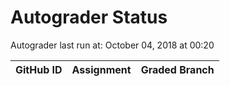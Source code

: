 # Autograder Status
Autograder last run at: October 04, 2018 at 00:20

| GitHub ID | Assignment | Graded Branch |
|-----------|------------|---------------|
